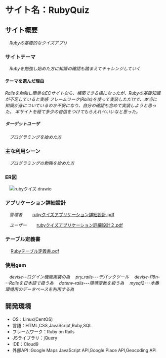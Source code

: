 # サイト名：RubyQuiz

## サイト概要
　*Rubyの基礎的なクイズアプリ*
### サイトテーマ
　*Rubyを勉強し始めた方に知識の確認も踏まえてチャレンジしていく*

#### テーマを選んだ理由
  *Railsを勉強し簡単なECサイトなら、構築できる様になったが、Rubyの基礎知識が不足していると実感*
  *フレームワーク(Rails)を使って実装しただけで、本当に知識が身についているのか不安になり、自分の確認も含めて実装しようと思った。*
  *本サイトを経て多少の自信をつけてもらえれべいいなと思った。*

##### ターゲットユーザ
　*プログラミングを始めた方*

### 主な利用シーン
　*プログラミングの勉強を始めた方*

### ER図
　![rubyクイズ drawio](https://user-images.githubusercontent.com/99014620/175463173-55f39ebf-ee6f-4769-85a1-422192e0dabb.png)

### アプリケーション詳細設計
　*管理者*
　　[rubyクイズアプリケーション詳細設計.pdf](https://github.com/hassy1220/Quiz/files/8973167/ruby.pdf)

　*ユーザー*
　　[rubyクイズアプリケーション詳細設計２.pdf](https://github.com/hassy1220/Quiz/files/8973170/ruby.pdf)

### テーブル定義書
　  [Rubyテーブル定義書.pdf](https://github.com/hassy1220/Quiz/files/8973178/Ruby.pdf)

### 使用gem
  　*devise--ログイン機能実装の為*
  　*pry_rails---デバックツール*
  　*devise-i18n---Railsを日本語で扱う為*
  　*dotenv-rails---環境変数を扱う為*
  　*mysql2---本番環境用のデータベースを利用する為*

## 開発環境
- OS：Linux(CentOS)
- 言語：HTML,CSS,JavaScript,Ruby,SQL
- フレームワーク：Ruby on Rails
- JSライブラリ：jQuery
- IDE：Cloud9
- 外部API :Google Maps JavaScript API,Google Place API,Geocoding API



